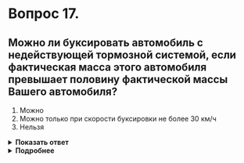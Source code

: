 # Вопрос 17.

## Можно ли буксировать автомобиль с недействующей тормозной системой, если фактическая масса этого автомобиля превышает половину фактической массы Вашего автомобиля?

1. Можно
2. Можно только при скорости буксировки не более 30 км/ч
3. Нельзя

<details>
<summary><b>Показать ответ</b></summary>
Правильный ответ: 3
</details>
<details>
<summary><b>Подробнее</b></summary>
Запрещается буксировать автомобиль с недействующей тормозной системой на гибкой сцепке, на жесткой сцепке, путём частичной погрузки - во всех случаях, если фактическая масса буксируемого ПРЕВЫШАЕТ ПОЛОВИНУ фактической массы Вашего автомобиля (буксирующего).
(Пункт 20.4 ПДД)
</details>